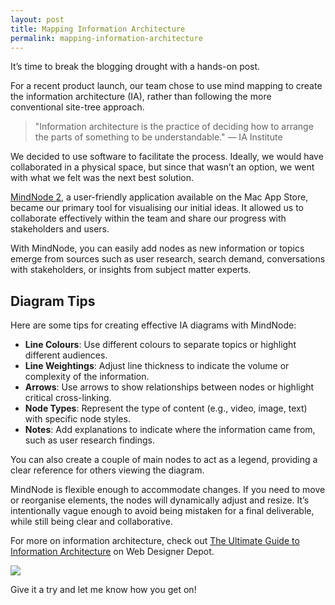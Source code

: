 ```yaml
---
layout: post
title: Mapping Information Architecture
permalink: mapping-information-architecture
---
```


It’s time to break the blogging drought with a hands-on post.

For a recent product launch, our team chose to use mind mapping to create the information architecture (IA), rather than following the more conventional site-tree approach.

> "Information architecture is the practice of deciding how to arrange the parts of something to be understandable." — IA Institute

We decided to use software to facilitate the process. Ideally, we would have collaborated in a physical space, but since that wasn’t an option, we went with what we felt was the next best solution.

[MindNode 2](https://mindnode.com/mindnode/mac), a user-friendly application available on the Mac App Store, became our primary tool for visualising our initial ideas. It allowed us to collaborate effectively within the team and share our progress with stakeholders and users.

With MindNode, you can easily add nodes as new information or topics emerge from sources such as user research, search demand, conversations with stakeholders, or insights from subject matter experts.

## Diagram Tips

Here are some tips for creating effective IA diagrams with MindNode:

- **Line Colours**: Use different colours to separate topics or highlight different audiences.
- **Line Weightings**: Adjust line thickness to indicate the volume or complexity of the information.
- **Arrows**: Use arrows to show relationships between nodes or highlight critical cross-linking.
- **Node Types**: Represent the type of content (e.g., video, image, text) with specific node styles.
- **Notes**: Add explanations to indicate where the information came from, such as user research findings.

You can also create a couple of main nodes to act as a legend, providing a clear reference for others viewing the diagram.

MindNode is flexible enough to accommodate changes. If you need to move or reorganise elements, the nodes will dynamically adjust and resize. It’s intentionally vague enough to avoid being mistaken for a final deliverable, while still being clear and collaborative.

For more on information architecture, check out [The Ultimate Guide to Information Architecture](https://www.webdesignerdepot.com/2015/02/the-ultimate-guide-to-information-architecture/) on Web Designer Depot.

![](/content/images/2017/07/website-information-architecture.png)

Give it a try and let me know how you get on!
